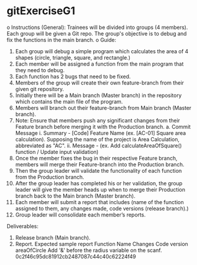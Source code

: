 # gitExerciseG1

o	Instructions (General): Trainees will be divided into groups (4 members). Each group will be given a Git repo. The group's objective is to debug and fix the functions in the main branch.
o	Guide:
1.	Each group will debug a simple program which calculates the area of 4 shapes (circle, triangle, square, and rectangle.) 
2.	Each member will be assigned a function from the main program that they need to debug.
3.	Each function has 2 bugs that need to be fixed.
4.	Members of the group will create their own feature-branch from their given git repository.
5.	Initially there will be a Main branch (Master branch) in the repository which contains the main file of the program.
6.	Members will branch out their feature-branch from Main branch (Master branch).
7.	Note: Ensure that members push any significant changes from their Feature branch before merging it with the Production branch.
  a.	Commit Message
    i.	Summary - [Code] Feature Name (ex. [AC-01] Square area calculation). Supposing the name of the project is Area Calculation, abbreviated as "AC".
    ii.	Message - <detailed description of changes made for the version> (ex. Add calculateAreaOfSquare() function / Update input validation)
8.	Once the member fixes the bug in their respective Feature branch, members will merge their Feature-branch into the Production branch. 
9.	Then the group leader will validate the functionality of each function from the Production branch.
10.	After the group leader has completed his or her validation, the group leader will give the member heads up when to merge their Production branch back to the Main branch (Master branch).
11.	Each member will submit a report that includes (name of the function assigned to them, any changes made, code versions (release branch).)
12.	Group leader will consolidate each member’s reports.

Deliverables:
1)	Release branch (Main branch).
2)	Report.
Expected sample report
Function Name	              Changes	                                          Code version
areaOfCircle	              Add '&' before the radius variable on the scanf.	0c2f46c95dc81912cb2487087c44c40c62224f49

